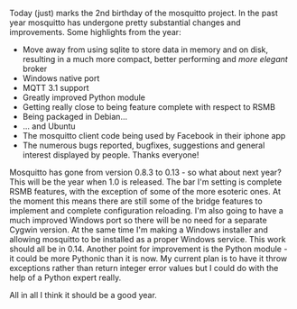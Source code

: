 <!--
.. title: Two!
.. slug: two
.. date: 2011-10-25 23:46:24
.. tags: Events
.. category:
.. link:
.. description:
.. type: text
-->

Today (just) marks the 2nd birthday of the mosquitto project. In the past year
mosquitto has undergone pretty substantial changes and improvements. Some
highlights from the year:

* Move away from using sqlite to store data in memory and on disk, resulting
  in a much more compact, better performing and *more elegant* broker
* Windows native port
* MQTT 3.1 support
* Greatly improved Python module
* Getting really close to being feature complete with respect to RSMB
* Being packaged in Debian...
* ... and Ubuntu
* The mosquitto client code being used by Facebook in their iphone app
* The numerous bugs reported, bugfixes, suggestions and general interest
  displayed by people. Thanks everyone!

Mosquitto has gone from version 0.8.3 to 0.13 - so what about next year? This
will be the year when 1.0 is released. The bar I'm setting is complete RSMB
features, with the exception of some of the more esoteric ones. At the moment
this means there are still some of the bridge features to implement and
complete configuration reloading. I'm also going to have a much improved
Windows port so there will be no need for a separate Cygwin version. At the
same time I'm making a Windows installer and allowing mosquitto to be installed
as a proper Windows service. This work should all be in 0.14. Another point for
improvement is the Python module - it could be more Pythonic than it is now. My
current plan is to have it throw exceptions rather than return integer error
values but I could do with the help of a Python expert really.

All in all I think it should be a good year.
